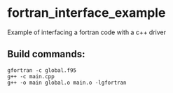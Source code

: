 # fortran_interface_example
Example of interfacing a fortran code with a c++ driver

## Build commands:
```
gfortran -c global.f95
g++ -c main.cpp
g++ -o main global.o main.o -lgfortran
```